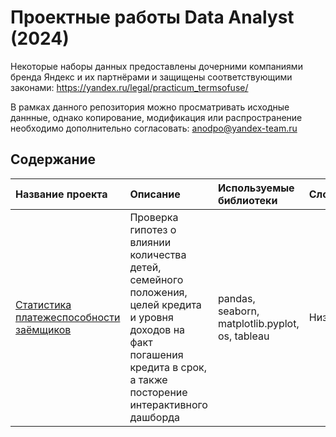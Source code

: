 # Проектные работы Data Analyst (2024)

Некоторые наборы данных предоставлены дочерними компаниями бренда Яндекс и их партнёрами и защищены соответствующими законами: https://yandex.ru/legal/practicum_termsofuse/

В рамках данного репозитория можно просматривать исходные даннные, однако копирование, модификация или распространение необходимо дополнительно согласовать: anodpo@yandex-team.ru


## Содержание
| Название проекта | Описание | Используемые библиотеки | Сложность |
| :---------------------- | :---------------------- | :---------------------- | :--------------------- |
| [Статистика платежеспособности заёмщиков](https://github.com/vulcan4ik/Yandex-Practicum/blob/main/notebooks/1-project-debt-analysys-final.ipynb) | Проверка гипотез о влиянии количества детей, семейного положения, целей кредита и уровня доходов на факт погашения кредита в срок, а также посторение интерактивного дашборда | pandas, seaborn, matplotlib.pyplot, os, tableau | Низкая, 7 ч |


